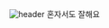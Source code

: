 ![header](https://capsule-render.vercel.app/api?type=waving&color=auto&height=300&section=header&text=CSBC&fontSize=90)
혼자서도 잘해요
